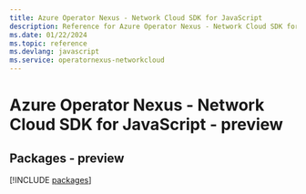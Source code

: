 ```yaml
---
title: Azure Operator Nexus - Network Cloud SDK for JavaScript
description: Reference for Azure Operator Nexus - Network Cloud SDK for JavaScript
ms.date: 01/22/2024
ms.topic: reference
ms.devlang: javascript
ms.service: operatornexus-networkcloud
---
```

# Azure Operator Nexus - Network Cloud SDK for JavaScript - preview
## Packages - preview
[!INCLUDE [packages](operator-nexus---network-cloud-index.md)]